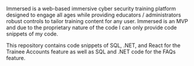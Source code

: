 Immersed is a web-based immersive cyber security training platform designed to engage all ages while providing educators / administrators robust controls to tailor training content for any user. Immersed is an MVP and due to the proprietary nature of the code I can only provide code snippets of my code. 

This repository contains code snippets of SQL, .NET, and React for the Trainee Accounts feature as well as SQL and .NET code for the FAQs feature.
